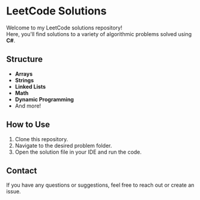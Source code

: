 
# LeetCode Solutions

Welcome to my LeetCode solutions repository!  
Here, you'll find solutions to a variety of algorithmic problems solved using **C#**.  

## Structure

- **Arrays**  
- **Strings**  
- **Linked Lists**  
- **Math**  
- **Dynamic Programming**  
- And more!

## How to Use
1. Clone this repository.
2. Navigate to the desired problem folder.
3. Open the solution file in your IDE and run the code.

## Contact
If you have any questions or suggestions, feel free to reach out or create an issue.
